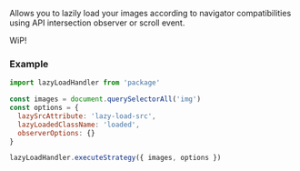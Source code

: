 Allows you to lazily load your images according to navigator compatibilities using API intersection observer or scroll event.

WiP!

### Example
```javascript
import lazyLoadHandler from 'package'

const images = document.querySelectorAll('img')
const options = {
  lazySrcAttribute: 'lazy-load-src',
  lazyLoadedClassName: 'loaded',
  observerOptions: {}
}

lazyLoadHandler.executeStrategy({ images, options })

```



